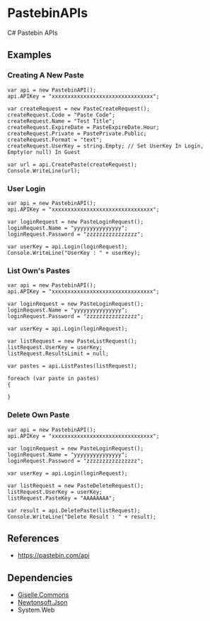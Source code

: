 # PastebinAPIs
C# Pastebin APIs

## Examples

### Creating A New Paste
```CSharp
var api = new PastebinAPI();
api.APIKey = "xxxxxxxxxxxxxxxxxxxxxxxxxxxxxxxx";

var createRequest = new PasteCreateRequest();
createRequest.Code = "Paste Code";
createRequest.Name = "Test Title";
createRequest.ExpireDate = PasteExpireDate.Hour;
createRequest.Private = PastePrivate.Public;
createRequest.Format = "text";
createRequest.UserKey = string.Empty; // Set UserKey In Login,  Empty(or null) In Guest

var url = api.CreatePaste(createRequest);
Console.WriteLine(url);
```

### User Login
```CSharp
var api = new PastebinAPI();
api.APIKey = "xxxxxxxxxxxxxxxxxxxxxxxxxxxxxxxx";

var loginRequest = new PasteLoginRequest();
loginRequest.Name = "yyyyyyyyyyyyyyy";
loginRequest.Password = "zzzzzzzzzzzzzzzz";

var userKey = api.Login(loginRequest);
Console.WriteLine("UserKey : " + userKey);
```

### List Own's Pastes
```CSharp
var api = new PastebinAPI();
api.APIKey = "xxxxxxxxxxxxxxxxxxxxxxxxxxxxxxxx";

var loginRequest = new PasteLoginRequest();
loginRequest.Name = "yyyyyyyyyyyyyyy";
loginRequest.Password = "zzzzzzzzzzzzzzzz";

var userKey = api.Login(loginRequest);

var listRequest = new PasteListRequest();
listRequest.UserKey = userKey;
listRequest.ResultsLimit = null;

var pastes = api.ListPastes(listRequest);

foreach (var paste in pastes)
{

}
```

### Delete Own Paste
```CSharp
var api = new PastebinAPI();
api.APIKey = "xxxxxxxxxxxxxxxxxxxxxxxxxxxxxxxx";

var loginRequest = new PasteLoginRequest();
loginRequest.Name = "yyyyyyyyyyyyyyy";
loginRequest.Password = "zzzzzzzzzzzzzzzz";

var userKey = api.Login(loginRequest);

var listRequest = new PasteDeleteRequest();
listRequest.UserKey = userKey;
listRequest.PasteKey = "AAAAAAAA";

var result = api.DeletePaste(listRequest);
Console.WriteLine("Delete Result : " + result);
```

## References

* https://pastebin.com/api

## Dependencies
* [Giselle.Commons](https://github.com/gisellevonbingen/Giselle.Commons)
* [Newtonsoft.Json](https://www.newtonsoft.com/json)
* System.Web
